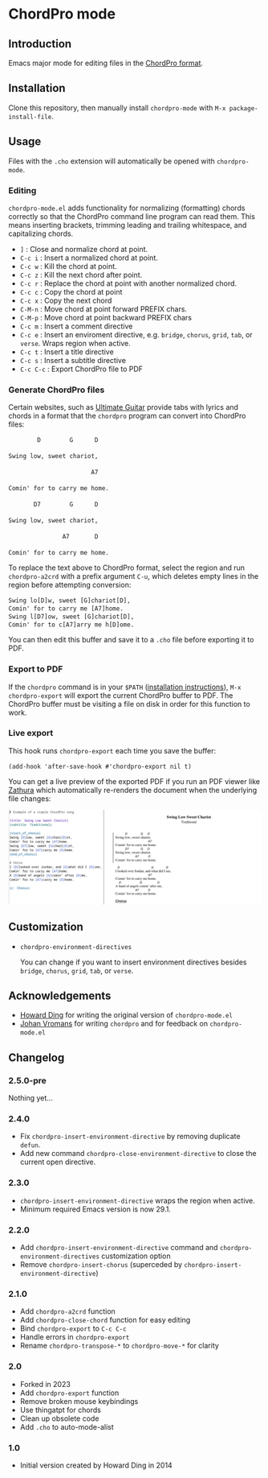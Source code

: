 # ChordPro mode

## Introduction

Emacs major mode for editing files in the [ChordPro
format](https://www.chordpro.org/chordpro/chordpro-introduction/).

## Installation

Clone this repository, then manually install `chordpro-mode` with `M-x
package-install-file`.

## Usage

Files with the `.cho` extension will automatically be opened with `chordpro-mode`.

### Editing

`chordpro-mode.el` adds functionality for normalizing (formatting)
chords correctly so that the ChordPro command line program can read
them. This means inserting brackets, trimming leading and trailing
whitespace, and capitalizing chords.

* `]`        : Close and normalize chord at point.
* `C-c i`    : Insert a normalized chord at point.
* `C-c w`    : Kill the chord at point.
* `C-c z`    : Kill the next chord after point.
* `C-c r`    : Replace the chord at point with another normalized chord.
* `C-c c`    : Copy the chord at point
* `C-c x`    : Copy the next chord
* `C-M-n`    : Move chord at point forward PREFIX chars.
* `C-M-p`    : Move chord at point backward PREFIX chars
* `C-c m`    : Insert a comment directive
* `C-c e`    : Insert an enviroment directive, e.g. `bridge`,
  `chorus`, `grid`, `tab`, or `verse`.  Wraps region when active.
* `C-c t`    : Insert a title directive
* `C-c s`    : Insert a subtitle directive
* `C-c C-c`  : Export ChordPro file to PDF

### Generate ChordPro files

Certain websites, such as [Ultimate
Guitar](https://www.ultimate-guitar.com/) provide tabs with lyrics and
chords in a format that the `chordpro` program can convert into
ChordPro files:

```
        D        G      D

Swing low, sweet chariot,

                       A7

Comin' for to carry me home.

       D7        G      D

Swing low, sweet chariot,

               A7       D

Comin' for to carry me home.
```

To replace the text above to ChordPro format, select the region and
run `chordpro-a2crd` with a prefix argument `C-u`, which deletes empty
lines in the region before attempting conversion:

```
Swing lo[D]w, sweet [G]chariot[D],
Comin' for to carry me [A7]home.
Swing l[D7]ow, sweet [G]chariot[D],
Comin' for to c[A7]arry me h[D]ome.
```

You can then edit this buffer and save it to a `.cho` file before
exporting it to PDF.

### Export to PDF

If the `chordpro` command is in your `$PATH` ([installation
instructions](https://www.chordpro.org/chordpro/ChordPro-Installation.html)),
`M-x chordpro-export` will export the current ChordPro buffer to PDF.
The ChordPro buffer must be visiting a file on disk in order for this
function to work.

### Live export

This hook runs `chordpro-export` each time you save the buffer:

```
(add-hook 'after-save-hook #'chordpro-export nil t)
```

You can get a live preview of the exported PDF if you run an PDF
viewer like [Zathura](https://pwmt.org/projects/zathura/) which
automatically re-renders the document when the underlying file
changes:

![demo.png](./img/demo.png)

## Customization

- `chordpro-environment-directives`

    You can change if you want to insert environment directives
    besides `bridge`, `chorus`, `grid`, `tab`, or `verse`.

## Acknowledgements

- [Howard Ding](https://github.com/hading) for writing the original version of `chordpro-mode.el`
- [Johan Vromans](https://johan.vromans.org/) for writing `chordpro`
  and for feedback on `chordpro-mode.el`

## Changelog

### 2.5.0-pre

Nothing yet...

### 2.4.0

- Fix `chordpro-insert-environment-directive` by removing duplicate
  `defun`.
- Add new command `chordpro-close-environment-directive` to close the
  current open directive.

### 2.3.0

- `chordpro-insert-environment-directive` wraps the region when active.
- Minimum required Emacs version is now 29.1.

### 2.2.0

- Add `chordpro-insert-environment-directive` command and
  `chordpro-environment-directives` customization option
- Remove `chordpro-insert-chorus` (superceded by
  `chordpro-insert-environment-directive`)

### 2.1.0

- Add `chordpro-a2crd` function
- Add `chordpro-close-chord` function for easy editing
- Bind `chordpro-export` to `C-c C-c`
- Handle errors in `chordpro-export`
- Rename `chordpro-transpose-*` to `chordpro-move-*` for clarity

### 2.0

- Forked in 2023
- Add `chordpro-export` function
- Remove broken mouse keybindings
- Use thingatpt for chords
- Clean up obsolete code
- Add `.cho` to auto-mode-alist

### 1.0

- Initial version created by Howard Ding in 2014

<!-- LOCALWORDS: comin arry ome -->
